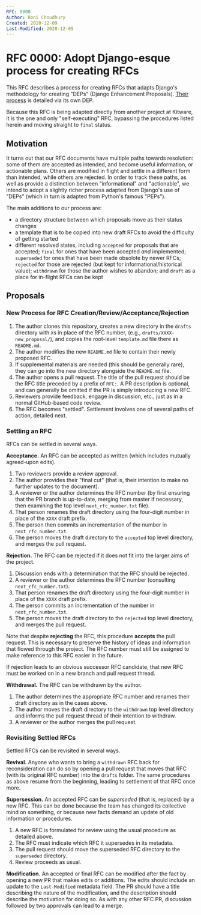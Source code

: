 ```yaml
---
RFC: 0000
Author: Roni Choudhury
Created: 2020-12-09
Last-Modified: 2020-12-09
---
```


# RFC 0000: Adopt Django-esque process for creating RFCs

This RFC describes a process for creating RFCs that adapts Django's methodology
for creating "DEPs" (Django Enhancement Proposals). [Their
process](https://github.com/django/deps/blob/master/final/0001-dep-process.rst)
is detailed via its own DEP.

Because this RFC is being adapted directly from another project at Kitware, it
is the one and only "self-executing" RFC, bypassing the procedures listed herein
and moving straight to `final` status.

## Motivation

It turns out that our RFC documents have multiple paths towards resolution: some
of them are accepted as intended, and become useful information, or actionable
plans. Others are modified in flight and settle in a different form than
intended, while others are rejected. In order to track these paths, as well as
provide a distinction between "informational" and "actionable", we intend to
adopt a slightly richer process adapted from Django's use of "DEPs" (which in
turn is adapted from Python's famous "PEPs").

The main additions to our process are:
- a directory structure between which proposals move as their status changes
- a template that is to be copied into new draft RFCs to avoid the difficulty of
  getting started
- different resolved states, including `accepted` for proposals that are accepted;
  `final` for ones that have been accepted *and* implemented; `superseded` for
  ones that have been made obsolote by newer RFCs; `rejected` for those are
  rejected (but kept for informational/historical value); `withdrawn` for those
  the author wishes to abandon; and `draft` as a place for in-flight RFCs can be
  kept

## Proposals

### New Process for RFC Creation/Review/Acceptance/Rejection

1. The author clones this repository, creates a new directory in the `drafts`
   directory with `X`s in place of the RFC number, (e.g.,
   `drafts/XXXX-new_proposal/`), and copies the root-level `template.md` file
   there as `README.md`.
2. The author modifies the new `README.md` file to contain their newly proposed
   RFC.
3. If supplemental materials are needed (this should be generally rare), they
   can go into the new directory alongside the `README.md` file.
4. The author opens a pull request. The title of the pull request should be the
   RFC title preceded by a prefix of `RFC:`. A PR description is optional, and
   can generally be omitted if the PR is simply introducing a new RFC.
5. Reviewers provide feedback, engage in discussion, etc., just as in a normal
   GitHub-based code review.
6. The RFC becomes "settled". Settlement involves one of several paths of
   action, detailed next.

### Settling an RFC

RFCs can be settled in several ways.

**Acceptance.** An RFC can be accepted as written (which includes mutually
agreed-upon edits).

1. Two reviewers provide a review approval.
2. The author provides their "final cut" (that is, their intention to make no
   further updates to the document).
3. A reviewer or the author determines the RFC number (by first ensuring that
   the PR branch is up-to-date, merging from master if necessary, then examining
   the top level `next_rfc_number.txt` file).
4. That person renames the draft directory using the four-digit number in place
   of the `XXXX` draft prefix.
5. The person then commits an incrementation of the number in
   `next_rfc_number.txt`.
6. The person moves the draft directory to the `accepted` top level directory,
   and merges the pull request.

**Rejection.** The RFC can be rejected if it does not fit into the larger aims
of the project.

1. Discussion ends with a determination that the RFC should be rejected.
2. A reviewer or the author determines the RFC number (consulting
   `next_rfc_number.txt`).
3. That person renames the draft directory using the four-digit number in place
   of the `XXXX` draft prefix.
4. The person commits an incrementation of the number in `next_rfc_number.txt`.
5. The person moves the draft directory to the `rejected` top level directory,
   and merges the pull request.

Note that despite **rejecting** the RFC, this procedure **accepts** the pull
request. This is necessary to preserve the history of ideas and information that
flowed through the project. The RFC number must still be assigned to make
reference to this RFC easier in the future.

If rejection leads to an obvious successor RFC candidate, that new RFC must be
worked on in a new branch and pull request thread.

**Withdrawal.** The RFC can be withdrawn by the author.

1. The author determines the appropriate RFC number and renames their draft
   directory as in the cases above.
2. The author moves the draft directory to the `withdrawn` top level directory
   and informs the pull request thread of their intention to withdraw.
3. A reviewer or the author merges the pull request.

### Revisiting Settled RFCs

Settled RFCs can be revisited in several ways.

**Revival.** Anyone who wants to bring a `withdrawn` RFC back for
reconsideration can do so by opening a pull request that moves that RFC (with
its original RFC number) into the `drafts` folder. The same procedures as above
resume from the beginning, leading to settlement of that RFC once more.

**Supersession.** An accepted RFC can be *superseded* (that is, replaced) by a
new RFC. This can be done because the team has changed its collective mind on
something, or because new facts demand an update of old information or
procedures.

1. A new RFC is formulated for review using the usual procedure as detailed
   above.
2. The RFC must indicate which RFC it supersedes in its metadata.
3. The pull request should move the superseded RFC directory to the `superseded`
   directory.
4. Review proceeds as usual.

**Modification.** An accepted or final RFC can be modified after the fact by
opening a new PR that makes edits or additions. The edits should include an
update to the `Last-Modified` metadata field. The PR should have a title
describing the nature of the modification, and the description should describe
the motivation for doing so. As with any other RFC PR, discussion followed by
two approvals can lead to a merge.
